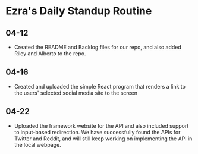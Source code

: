 # Ezra's Daily Standup Routine

## 04-12

 -  Created the README and Backlog files for our repo, and also added Riley and Alberto to the repo.
 
## 04-16

 -  Created and uploaded the simple React program that renders a link to the users' selected social media site to the screen
 
 ## 04-22
 
 - Uploaded the framework website for the API and also included support to input-based redirection. We have successfully found the APIs for Twitter and Reddit, and will still keep working on implementing the API in the local webpage.

